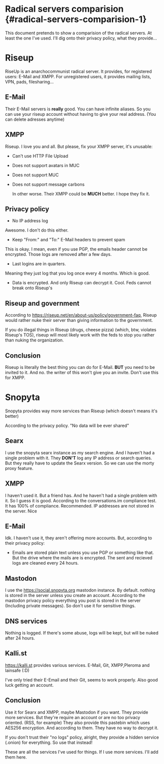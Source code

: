 Radical servers comparision {#radical-servers-comparision-1}
===========================

This document pretends to show a comparision of the radical servers. At
least the one I\'ve used. I\'ll dig onto their privacy policy, what they
provide...

Riseup
======

RiseUp is an anarchocommunist radical server. It provides, for
registered users: E-Mail and XMPP. For unregistered users, it provides
mailing lists, VPN, pads, filesharing...

E-Mail
------

Their E-Mail servers is **really** good. You can have infinite aliases.
So you can use your riseup account without having to give your real
address. (You can delete adresses anytime)

XMPP
----

Riseup. I love you and all. But please, fix your XMPP server, it\'s
unusable:

-   Can\'t use HTTP File Upload

-   Does not support avatars in MUC

-   Does not support MUC

-   Does not support message carbons

    In other worse. Their XMPP could be **MUCH** better. I hope they fix
    it.

Privacy policy
--------------

-   No IP address log

Awesome. I don\'t do this either.

-   Keep \"From:\" and \"To:\" E-Mail headers to prevent spam

This is okay. I mean, even if you use PGP, the emails header cannot be
encrypted. Those logs are removed after a few days.

-   Last logins are in quarters.

Meaning they just log that you log once every 4 months. Which is good.

-   Data is encrypted. And only Riseup can decrypt it. Cool. Feds cannot
    break onto Riseup\'s

Riseup and government
---------------------

According to <https://riseup.net/en/about-us/policy/government-faq>,
Riseup would rather nuke their server than giving information to the
government.

If you do illegal things in Riseup (drugs, cheese pizza) (which, btw,
violates Riseup\'s TOS), riseup will most likely work with the feds to
stop you rather than nuking the organization.

Conclusion
----------

Riseup is literally the best thing you can do for E-Mail. **BUT** you
need to be invited to it. And no. the writer of this won\'t give you an
invite. Don\'t use this for XMPP.

Snopyta
=======

Snopyta provides way more services than Riseup (which doesn\'t means
it\'s better)

According to the privacy policy. \"No data will be ever shared\"

Searx
-----

I use the snopyta searx instance as my search engine. And I haven\'t had
a single problem with it. They **DON\'T** log any IP address or search
queries. But they really have to update the Searx version. So we can use
the morty proxy feature.

XMPP
----

I haven\'t used it. But a friend has. And he haven\'t had a single
problem with it. So I guess it is good. According to the
conversations.im compliance test. It has 100% of compliance.
Recommended. IP addresses are not stored in the server. Nice

E-Mail
------

Idk. I haven\'t use it, they aren\'t offering more accounts. But,
according to their privacy policy:

-   Emails are stored plain text unless you use PGP or something like
    that. But the drive where the mails are is encrypted. The sent and
    recieved logs are cleaned every 24 hours.

Mastodon
--------

I use the <https://social.snopyta.org> mastodon instance. By default.
nothing is stored in the server unless you create an account. According
to the mastodon privacy policy everything you post is stored in the
server (Including private messages). So don\'t use it for sensitive
things.

DNS services
------------

Nothing is logged. If there\'s some abuse, logs will be kept, but will
be nuked after 24 hours.


Kalli.st
----------

https://kalli.st provides various services. E-Mail, Git, XMPP,Pleroma
and lainsafe (:D)

I've only tried their E-Email and their Git, seems to work
properly. Also good luck getting an account.

Conclusion
----------

Use it for Searx and XMPP, maybe Mastodon if you want. They provide
more services. But they're require an account or are no too privacy
oriented. (RSS, for example) They also provide this pastebin which
uses AES256 encryption. And according to them. They have no way to
decrypt it.

If you don\'t trust their \"no logs\" policy, alright, they provide a
hidden service (.onion) for everything. So use that instead!

These are all the services I\'ve used for things. If I use more
services. I\'ll add them here.
